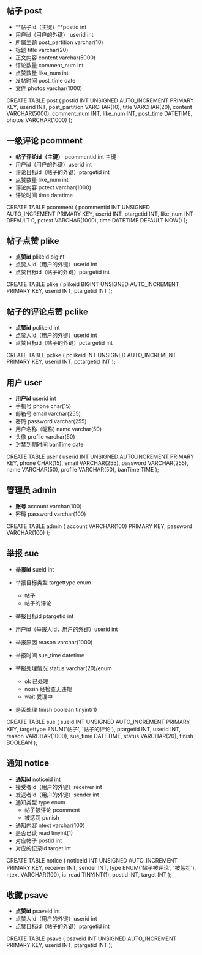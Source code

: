 ## 帖子 post

- **帖子id（主键）**postid int
- 用户id（用户的外键） userid int
- 所属主题  post_partition varchar(10)
- 标题 title varchar(20)
- 正文内容 content varchar(5000) 
- 评论数量 comment_num int
- 点赞数量 like_num int
- 发帖时间 post_time date
- 文件 photos varchar(1000)

CREATE TABLE post (
  postid INT UNSIGNED AUTO_INCREMENT PRIMARY KEY,
  userid INT,
  post_partition VARCHAR(10),
  title VARCHAR(20),
  content VARCHAR(5000),
  comment_num INT,
  like_num INT,
  post_time DATETIME,
  photos VARCHAR(1000)
  );

## 一级评论 pcomment

- **帖子评论id（主键）** pcommentid int 主键
- 用户id（用户的外键）userid int
- 评论目标id（帖子的外键）ptargetid int
- 点赞数量 like_num int
- 评论内容 pctext varchar(1000)
- 评论时间 time datetime

CREATE TABLE pcomment (
pcommentid INT UNSIGNED AUTO_INCREMENT PRIMARY KEY,
userid INT,
ptargetid INT,
like_num INT DEFAULT 0,
pctext VARCHAR(1000),
time DATETIME DEFAULT NOW()
);


## 帖子点赞 plike

- **点赞id**  plikeid bigint
- 点赞人id（用户的外键）userid int
- 点赞目标id（帖子的外键）ptargetid int

CREATE TABLE plike (
  plikeid BIGINT UNSIGNED AUTO_INCREMENT PRIMARY KEY,
  userid INT,
  ptargetid INT
  );

## 帖子的评论点赞 pclike

- **点赞id**  pclikeid int
- 点赞人id（用户的外键）userid int
- 点赞目标id（帖子的外键）pctargetid int

CREATE TABLE pclike (
  pclikeid INT UNSIGNED AUTO_INCREMENT PRIMARY KEY,
  userid INT,
  pctargetid INT
  );

## 用户 user

- **用户id** userid int
- 手机号 phone char(15)
- 邮箱号 email varchar(255)
- 密码 password varchar(255) 
- 用户名称（昵称) name varchar(50)
- 头像 profile  varchar(50)
- 封禁到期时间 banTime date

CREATE TABLE user (
  userid INT UNSIGNED AUTO_INCREMENT PRIMARY KEY,
  phone CHAR(15),
  email VARCHAR(255),
  password VARCHAR(255),
  name VARCHAR(50),
  profile VARCHAR(50),
  banTime TIME
  );

## 管理员 admin

- **账号** account varchar(100)
- 密码 password varchar(100)

CREATE TABLE admin (
account VARCHAR(100) PRIMARY KEY,
password VARCHAR(100)
);

## 举报 sue

- **举报id** sueid int
- 举报目标类型 targettype enum
  - 帖子
  - 帖子的评论

- 举报目标id  ptargetid int
- 用户id（举报人id，用户的外键）userid int
- 举报原因 reason varchar(1000)
- 举报时间 sue_time datetime
- 举报处理情况 status varchar(20)/enum
  - ok 已处理
  - nosin 经检查无违规
  - wait 受理中
- 是否处理 finish boolean tinyint(1)

CREATE TABLE sue (
sueid INT UNSIGNED AUTO_INCREMENT PRIMARY KEY,
targettype ENUM('帖子', '帖子的评论'),
ptargetid INT,
userid INT,
reason VARCHAR(1000),
sue_time DATETIME,
status VARCHAR(20),
finish BOOLEAN
);

## 通知 notice

- **通知id** noticeid int
- 接受者id（用户的外键）receiver int
- 发送者id（用户的外键）sender int 
- 通知类型 type enum
  - 帖子被评论 pcomment
  - 被惩罚 punish
- 通知内容 ntext varchar(100）
- 是否已读 read tinyint(1)
- 对应帖子 postid int
- 对应的记录id target int

CREATE TABLE notice (
noticeid INT UNSIGNED AUTO_INCREMENT PRIMARY KEY,
receiver INT,
sender INT,
type ENUM('帖子被评论', '被惩罚'),
ntext VARCHAR(100),
is_read TINYINT(1),
postid INT,
target INT
);

## 收藏 psave

- **点赞id**  psaveid int
- 点赞人id（用户的外键）userid int
- 点赞目标id（帖子的外键）ptargetid int

CREATE TABLE psave (
psaveid INT UNSIGNED AUTO_INCREMENT PRIMARY KEY,
userid INT,
ptargetid INT
);